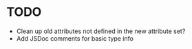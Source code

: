 # TODO

* Clean up old attributes not defined in the new attribute set?
* Add JSDoc comments for basic type info
